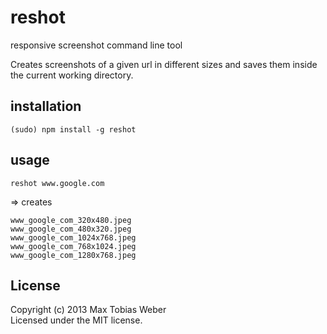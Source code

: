 # reshot

responsive screenshot command line tool

Creates screenshots of a given url in different sizes and saves them inside the current working directory.

## installation

```
(sudo) npm install -g reshot
```

## usage

```
reshot www.google.com
```

=> creates

```
www_google_com_320x480.jpeg
www_google_com_480x320.jpeg
www_google_com_1024x768.jpeg
www_google_com_768x1024.jpeg
www_google_com_1280x768.jpeg
```

## License
Copyright (c) 2013 Max Tobias Weber  
Licensed under the MIT license.
